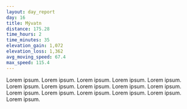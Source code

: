 ```yaml
---
layout: day_report
day: 16
title: Mývatn
distance: 175.28
time_hours: 2
time_minutes: 35
elevation_gain: 1,072
elevation_loss: 1,362
avg_moving_speed: 67.4
max_speed: 115.4
---
```


Lorem ipsum. Lorem ipsum. Lorem ipsum. Lorem ipsum. Lorem ipsum. Lorem ipsum. Lorem ipsum. Lorem ipsum.
Lorem ipsum. Lorem ipsum. Lorem ipsum. Lorem ipsum. Lorem ipsum. Lorem ipsum. Lorem ipsum. Lorem ipsum.
